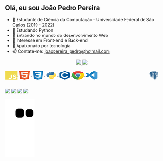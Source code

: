 ## Olá, eu sou João Pedro Pereira

- 🔭 Estudante de Ciência da Computação - Universidade Federal de São Carlos (2019 - 2022)
- 🌱 Estudando Python
- 👯 Entrando no mundo do desenvolvimento Web
- 🤔 Interesse em Front-end e Back-end
- 💬 Apaixonado por tecnologia
- 📫 Contate-me: joaopereira_pedro@hotmail.com

<div align="center">
  <a href = "https://github.com/jppereira9">
  <img height = "180em" src = "https://github-readme-stats.vercel.app/api?username=jppereira9&show_icons=true&theme=dark&include_all_commits=true&count_private=true"/>
  <img height = "180em" src = "https://github-readme-stats.vercel.app/api/top-langs/?username=jppereira9&layout=compact&langs_count=7&theme=dark"/>
</div>
  
<div style="display: inline_block"><br>
  <img align="center" alt="Joao-Js" height="30" width="40" src="https://raw.githubusercontent.com/devicons/devicon/master/icons/javascript/javascript-plain.svg">
  <img align="center" alt="Joao-HTML" height="30" width="40" src="https://raw.githubusercontent.com/devicons/devicon/master/icons/html5/html5-original.svg">
  <img align="center" alt="Joao-CSS" height="30" width="40" src="https://raw.githubusercontent.com/devicons/devicon/master/icons/css3/css3-original.svg">
  <img align="center" alt="Joao-Python" height="30" width="40" src="https://raw.githubusercontent.com/devicons/devicon/master/icons/python/python-original.svg">
  <img align="center" alt="Joao-C" height="30" width="40" src="https://raw.githubusercontent.com/devicons/devicon/master/icons/c/c-plain.svg">
  <img align="center" alt="Joao-G" height="30" width="40" src="https://raw.githubusercontent.com/devicons/devicon/master/icons/chrome/chrome-original.svg">
  <img align="right" alt="Joao-Ps" height="30" style="border-radius:50px;" src="https://raw.githubusercontent.com/devicons/devicon/master/icons/postgresql/postgresql-plain.svg">
  <img align="center" alt="Joao-VS" height="30" width="40" src="https://raw.githubusercontent.com/devicons/devicon/master/icons/vscode/vscode-original.svg">
  
  </div>




  ##
 <div> 
  <a href="https://www.instagram.com/joaoo.pereira_/" target="_blank"><img src="https://img.shields.io/badge/-Instagram-%23E4405F?style=for-the-badge&logo=instagram&logoColor=white" target="_blank"></a>
  <a href = "mailto:joao123pedro456@gamil.com"><img src="https://img.shields.io/badge/-Gmail-%23333?style=for-the-badge&logo=gmail&logoColor=white" target="_blank"></a>
  <a href="https://www.linkedin.com/in/joao-pedropereira/" target="_blank"><img src="https://img.shields.io/badge/-LinkedIn-%230077B5?style=for-the-badge&logo=linkedin&logoColor=white" target="_blank"></a> 
   <a href = "mailto:joapereira_pedro@hotmail.com"><img src="https://img.shields.io/badge/Microsoft_Outlook-0078D4?style=for-the-badge&logo=microsoft-outlook&logoColor=white" target="_blank"></a>
 
  ![Snake animation](https://github.com/rafaballerini/rafaballerini/blob/output/github-contribution-grid-snake.svg)
 
</div>
